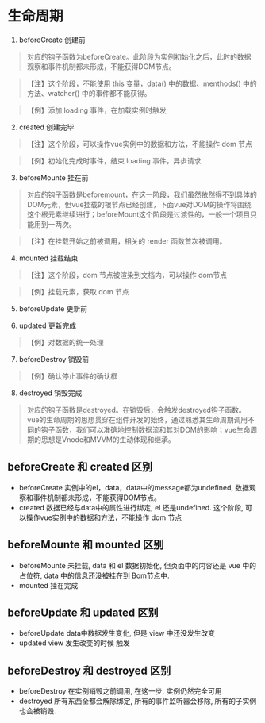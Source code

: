 # 生命周期

1. beforeCreate 创建前
> 对应的钩子函数为beforeCreate。此阶段为实例初始化之后，此时的数据观察和事件机制都未形成，不能获得DOM节点。

>【注】这个阶段，不能使用 this 变量，data() 中的数据、menthods() 中的方法、watcher() 中的事件都不能获得。

>【例】添加 loading 事件，在加载实例时触发


2. created 创建完毕

> 【注】这个阶段，可以操作vue实例中的数据和方法，不能操作 dom 节点

> 【例】初始化完成时事件，结束 loading 事件，异步请求

 
3. beforeMounte 挂在前

> 对应的钩子函数是beforemount，在这一阶段，我们虽然依然得不到具体的DOM元素，但vue挂载的根节点已经创建，下面vue对DOM的操作将围绕这个根元素继续进行；beforeMount这个阶段是过渡性的，一般一个项目只能用到一两次。

> 【注】在挂载开始之前被调用，相关的 render 函数首次被调用。

 
4. mounted 挂载结束

> 【注】这个阶段，dom 节点被渲染到文档内，可以操作 dom节点

> 【例】挂载元素，获取 dom 节点

 
5. beforeUpdate 更新前


6. updated 更新完成

>【例】对数据的统一处理

 
7. beforeDestroy 销毁前

>【例】确认停止事件的确认框

8. destroyed 销毁完成
> 对应的钩子函数是destroyed。在销毁后，会触发destroyed钩子函数。
> vue的生命周期的思想贯穿在组件开发的始终，通过熟悉其生命周期调用不同的钩子函数，我们可以准确地控制数据流和其对DOM的影响；vue生命周期的思想是Vnode和MVVM的生动体现和继承。

## beforeCreate 和 created 区别
- beforeCreate 实例中的el，data，data中的message都为undefined, 数据观察和事件机制都未形成，不能获得DOM节点。
- created 数据已经与data中的属性进行绑定, el 还是undefined. 这个阶段, 可以操作vue实例中的数据和方法，不能操作 dom 节点

## beforeMounte 和 mounted 区别
- beforeMounte  未挂载, data 和 el 数据初始化, 但页面中的内容还是 vue 中的占位符, data 中的信息还没被挂在到 Bom节点中.
- mounted 挂在完成

## beforeUpdate 和 updated 区别
- beforeUpdate  data中数据发生变化, 但是 view 中还没发生改变
- updated view 发生改变的时候 触发

## beforeDestroy 和 destroyed 区别
- beforeDestroy 在实例销毁之前调用, 在这一步, 实例仍然完全可用
- destroyed 所有东西全都会解除绑定, 所有的事件监听器会移除, 所有的子实例也会被销毁.
